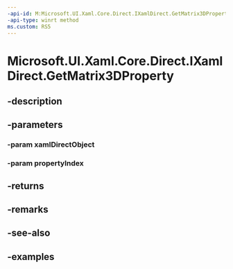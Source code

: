 ```yaml
---
-api-id: M:Microsoft.UI.Xaml.Core.Direct.IXamlDirect.GetMatrix3DProperty(Microsoft.UI.Xaml.Core.Direct.XamlDirectObject,Microsoft.UI.Xaml.Core.Direct.XamlPropertyIndex)
-api-type: winrt method
ms.custom: RS5
---
```


<!-- Method syntax.
public Matrix3D IXamlDirect.GetMatrix3DProperty(XamlDirectObject xamlDirectObject, XamlPropertyIndex propertyIndex)
-->

# Microsoft.UI.Xaml.Core.Direct.IXamlDirect.GetMatrix3DProperty

## -description

## -parameters
### -param xamlDirectObject

### -param propertyIndex

## -returns

## -remarks

## -see-also

## -examples

